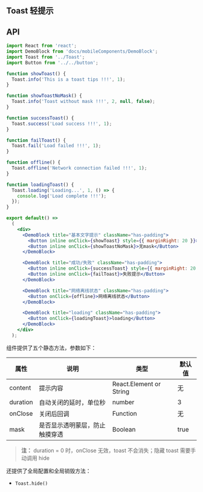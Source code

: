 ## Toast 轻提示

## API
```jsx
import React from 'react';
import DemoBlock from 'docs/mobileComponents/DemoBlock';
import Toast from '../Toast';
import Button from '../../button';

function showToast() {
  Toast.info('This is a toast tips !!!', 1);
}

function showToastNoMask() {
  Toast.info('Toast without mask !!!', 2, null, false);
}

function successToast() {
  Toast.success('Load success !!!', 1);
}

function failToast() {
  Toast.fail('Load failed !!!', 1);
}

function offline() {
  Toast.offline('Network connection failed !!!', 1);
}

function loadingToast() {
  Toast.loading('Loading...', 1, () => {
    console.log('Load complete !!!');
  });
}

export default() =>
  (
    <div>
      <DemoBlock title="基本文字提示" className="has-padding">
        <Button inline onClick={showToast} style={{ marginRight: 20 }}>文字提示</Button>
        <Button inline onClick={showToastNoMask}>无mask</Button>
      </DemoBlock>

      <DemoBlock title="成功/失败" className="has-padding">
        <Button inline onClick={successToast} style={{ marginRight: 20 }}>成功提示</Button>
        <Button inline onClick={failToast}>失败提示</Button>
      </DemoBlock>

      <DemoBlock title="网络离线状态" className="has-padding">
        <Button onClick={offline}>网络离线状态</Button>
      </DemoBlock>

      <DemoBlock title="loading" className="has-padding">
        <Button onClick={loadingToast}>loading</Button>
      </DemoBlock>
    </div>
  );


```
组件提供了五个静态方法，参数如下：

属性 | 说明 | 类型 | 默认值
----|-----|------|------
| content    | 提示内容       | React.Element or String    | 无           |
| duration   | 自动关闭的延时，单位秒 | number                 | 3          |
| onClose    | 关闭后回调 |  Function                 | 无          |
| mask    | 是否显示透明蒙层，防止触摸穿透 |  Boolean  | true          |

> **注：**  duration = 0 时，onClose 无效，toast 不会消失；隐藏 toast 需要手动调用 hide

还提供了全局配置和全局销毁方法：

- `Toast.hide()`
